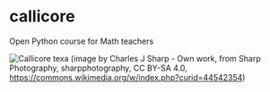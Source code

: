 # callicore
Open Python course for Math teachers

![Callicore texa](https://en.wikipedia.org/wiki/Callicore#/media/File:Texa_eighty-eight_(Callicore_texa).jpg)
(image by Charles J Sharp - Own work, from Sharp Photography, sharpphotography, CC BY-SA 4.0, https://commons.wikimedia.org/w/index.php?curid=44542354)
